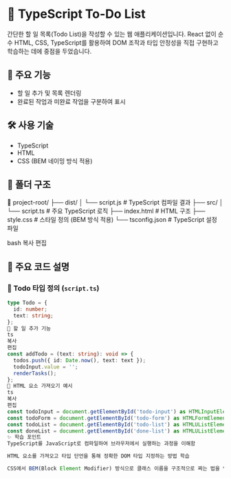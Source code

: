 # 📝 TypeScript To-Do List

간단한 할 일 목록(Todo List)을 작성할 수 있는 웹 애플리케이션입니다. React 없이 순수 HTML, CSS, TypeScript를 활용하여 DOM 조작과 타입 안정성을 직접 구현하고 학습하는 데에 중점을 두었습니다.

## 🚀 주요 기능

- 할 일 추가 및 목록 렌더링
- 완료된 작업과 미완료 작업을 구분하여 표시

## 🛠️ 사용 기술

- TypeScript
- HTML
- CSS (BEM 네이밍 방식 적용)

## 📁 폴더 구조

📁 project-root/
├── dist/
│ └── script.js # TypeScript 컴파일 결과
├── src/
│ └── script.ts # 주요 TypeScript 로직
├── index.html # HTML 구조
├── style.css # 스타일 정의 (BEM 방식 적용)
└── tsconfig.json # TypeScript 설정 파일

bash
복사
편집

## 🧩 주요 코드 설명

### 📌 Todo 타입 정의 (`script.ts`)

```ts
type Todo = {
  id: number;
  text: string;
};
📌 할 일 추가 기능
ts
복사
편집
const addTodo = (text: string): void => {
  todos.push({ id: Date.now(), text: text });
  todoInput.value = '';
  renderTasks();
};
📌 HTML 요소 가져오기 예시
ts
복사
편집
const todoInput = document.getElementById('todo-input') as HTMLInputElement;
const todoForm = document.getElementById('todo-form') as HTMLFormElement;
const todoList = document.getElementById('todo-list') as HTMLUListElement;
const doneList = document.getElementById('done-list') as HTMLUListElement;
✨ 학습 포인트
TypeScript를 JavaScript로 컴파일하여 브라우저에서 실행하는 과정을 이해함

HTML 요소를 가져오고 타입 단언을 통해 정확한 DOM 타입 지정하는 방법 학습

CSS에서 BEM(Block Element Modifier) 방식으로 클래스 이름을 구조적으로 짜는 법을 익힘
